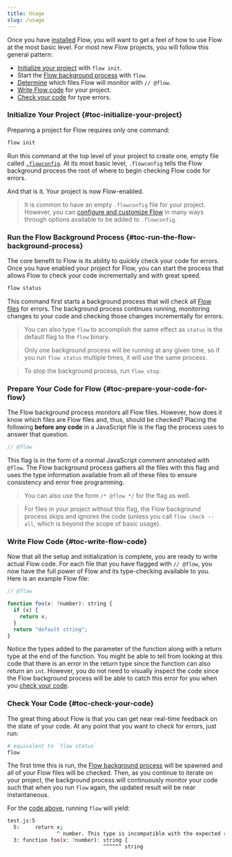 ```yaml
---
title: Usage
slug: /usage
---
```


Once you have [installed](../install/) Flow, you will want to get a feel of how to use Flow at the most basic level. For most new Flow projects, you will follow this general pattern:

- [Initialize your project](#toc-initialize-your-project) with `flow init`.
- Start the [Flow background process](#toc-run-the-flow-background-process) with `flow`.
- [Determine](#toc-prepare-your-code-for-flow) which files Flow will monitor with `// @flow`.
- [Write Flow code](#toc-write-flow-code) for your project.
- [Check your code](#toc-check-your-code) for type errors.

### Initialize Your Project {#toc-initialize-your-project}

Preparing a project for Flow requires only one command:

```sh
flow init
```

Run this command at the top level of your project to create one, empty file called [`.flowconfig`](../config/). At its most basic level, `.flowconfig` tells the Flow background process the root of where to begin checking Flow code for errors.

And that is it. Your project is now Flow-enabled.

> It is common to have an empty `.flowconfig` file for your project. However, you can [configure and customize Flow](../config/) in many ways through options available to be added to `.flowconfig`.

### Run the Flow Background Process {#toc-run-the-flow-background-process}

The core benefit to Flow is its ability to quickly check your code for errors. Once you have enabled your project for Flow, you can start the process that allows Flow to check your code incrementally and with great speed.

```sh
flow status
```

This command first starts a background process that will check all [Flow files](#toc-prepare-your-code-for-flow) for errors. The background process continues running, monitoring changes to your code and checking those changes incrementally for errors.

> You can also type `flow` to accomplish the same effect as `status` is the default flag to the `flow` binary.

> Only one background process will be running at any given time, so if you run `flow status` multiple times, it will use the same process.

> To stop the background process, run `flow stop`.

### Prepare Your Code for Flow {#toc-prepare-your-code-for-flow}

The Flow background process monitors all Flow files. However, how does it know which files are Flow files and, thus, should be checked? Placing the following **before any code** in a JavaScript file is the flag the process uses to answer that question.

```js
// @flow
```

This flag is in the form of a normal JavaScript comment annotated with `@flow`. The Flow background process gathers all the files with this flag and uses the type information available from all of these files to ensure consistency and error free programming.

> You can also use the form `/* @flow */` for the flag as well.

> For files in your project without this flag, the Flow background process skips and ignores the code (unless you call `flow check --all`, which is beyond the scope of basic usage).

### Write Flow Code {#toc-write-flow-code}

Now that all the setup and initialization is complete, you are ready to write actual Flow code. For each file that you have flagged with `// @flow`, you now have the full power of Flow and its type-checking available to you. Here is an example Flow file:

```js
// @flow

function foo(x: ?number): string {
  if (x) {
    return x;
  }
  return "default string";
}
```

Notice the types added to the parameter of the function along with a return type at the end of the function. You might be able to tell from looking at this code that there is an error in the return type since the function can also return an `int`. However, you do not need to visually inspect the code since the Flow background process will be able to catch this error for you when you [check your code](#toc-check-your-code).

### Check Your Code {#toc-check-your-code}

The great thing about Flow is that you can get near real-time feedback on the state of your code. At any point that you want to check for errors, just run:

```sh
# equivalent to `flow status`
flow
```

The first time this is run, the [Flow background process](#toc-run-flow-background-process) will be spawned and all of your Flow files will be checked. Then, as you continue to iterate on your project, the background process will continuously monitor your code such that when you run `flow` again, the updated result will be near instantaneous.

For the [code above](#toc-write-flow-code), running `flow` will yield:

```sh
test.js:5
  5:     return x;
                ^ number. This type is incompatible with the expected return type of
  3: function foo(x: ?number): string {
                               ^^^^^^ string
```
